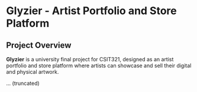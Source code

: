 # Glyzier - Artist Portfolio and Store Platform

## Project Overview

**Glyzier** is a university final project for CSIT321, designed as an artist portfolio and store platform where artists can showcase and sell their digital and physical artwork.

... (truncated)